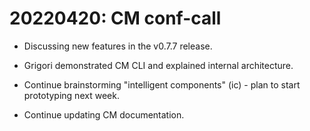 # 20220420: CM conf-call

* Discussing new features in the v0.7.7 release.

* Grigori demonstrated CM CLI and explained internal architecture.

* Continue brainstorming "intelligent components" (ic) - plan to start prototyping next week.

* Continue updating CM documentation.
